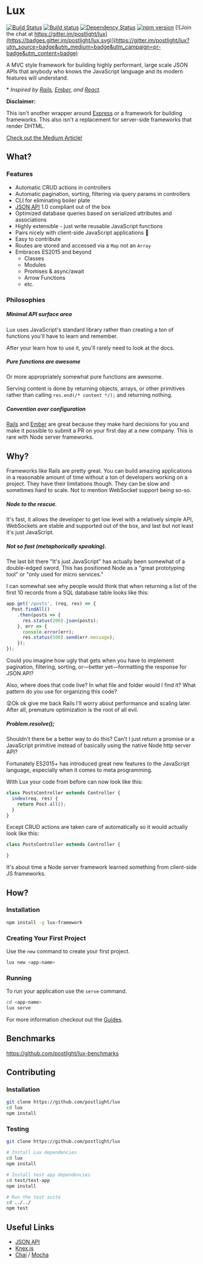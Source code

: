 # Lux

[![Build Status](https://travis-ci.org/postlight/lux.svg?branch=master)](https://travis-ci.org/postlight/lux) [![Build status](https://ci.appveyor.com/api/projects/status/xxwunscfe3rsxdmr/branch/master?svg=true)](https://ci.appveyor.com/project/zacharygolba/lux/branch/master)
 [![Dependency Status](https://david-dm.org/postlight/lux.svg)](https://david-dm.org/postlight/lux) [![npm version](https://badge.fury.io/js/lux-framework.svg)](https://badge.fury.io/js/lux-framework) [![Join the chat at https://gitter.im/postlight/lux](https://badges.gitter.im/postlight/lux.svg)](https://gitter.im/postlight/lux?utm_source=badge&utm_medium=badge&utm_campaign=pr-badge&utm_content=badge)

A MVC style framework for building highly performant, large scale JSON APIs that anybody who knows the JavaScript language and its modern features will understand.

\* _Inspired by [Rails](https://github.com/rails/rails/), [Ember](http://emberjs.com/), and [React](https://facebook.github.io/react/)._

**Disclaimer:**

This isn't another wrapper around [Express](http://expressjs.com/) or a framework for building frameworks. This also isn't a replacement for server-side frameworks that render DHTML.

[Check out the Medium Article!](https://trackchanges.postlight.com/not-another-node-js-framework-33103ebeedf8)

## What?

### Features

* Automatic CRUD actions in controllers
* Automatic pagination, sorting, filtering via query params in controllers
* CLI for eliminating boiler plate
* [JSON API](http://jsonapi.org/) 1.0 compliant out of the box
* Optimized database queries based on serialized attributes and associations
* Highly extensible - just write reusable JavaScript functions
* Pairs nicely with client-side JavaScript applications 🍷
* Easy to contribute
* Routes are stored and accessed via a `Map` not an `Array`
* Embraces ES2015 and beyond
  * Classes
  * Modules
  * Promises & async/await
  * Arrow Functions
  * etc.


### Philosophies

##### Minimal API surface area

Lux uses JavaScript's standard library rather than creating a ton of functions you'll have to learn and remember.

After your learn how to use it, you'll rarely need to look at the docs.

##### Pure functions are awesome

Or more appropriately somewhat pure functions are awesome.

Serving content is done by returning objects, arrays, or other primitives rather than calling `res.end(/* content */);` and returning nothing.

##### Convention over configuration

[Rails](http://rubyonrails.org/) and [Ember](http://emberjs.com/) are great because they make hard decisions for you and make it possible to submit a PR on your first day at a new company. This is rare with Node server frameworks.


## Why?

Frameworks like Rails are pretty great. You can build amazing applications in a reasonable amount of time without a ton of developers working on a project. They have their limitations though. They can be slow and sometimes hard to scale. Not to mention WebSocket support being so-so.

##### Node to the rescue.

It's fast, it allows the developer to get low level with a relatively simple API, WebSockets are stable and supported out of the box, and last but not least it's just JavaScript.

##### Not so fast (metaphorically speaking).

The last bit there "It's just JavaScript" has actually been somewhat of a double-edged sword. This has positioned Node as a "great prototyping tool" or "only used for micro services."

I can somewhat see why people would think that when returning a list of the first 10 records from a SQL database table looks like this:

```javascript
app.get('/posts', (req, res) => {
  Post.findAll()
    .then(posts => {
      res.status(200).json(posts);
    }, err => {
      console.error(err);
      res.status(500).send(err.message);
    });
});
```

Could you imagine how ugly that gets when you have to implement pagination, filtering, sorting, or—better yet—formatting the response for JSON API?

Also, where does that code live? In what file and folder would I find it? What pattern do you use for organizing this code?

😲Ok ok give me back Rails I'll worry about performance and scaling later. After all, premature optimization is the root of all evil.

##### Problem.resolve();

Shouldn't there be a better way to do this? Can't I just return a promise or a JavaScript primitive instead of basically using the native Node http server API?

Fortunately ES2015+ has introduced great new features to the JavaScript language, especially when it comes to meta programming.

With Lux your code from before can now look like this:

```javascript
class PostsController extends Controller {
  index(req, res) {
    return Post.all();
  }
}
```

Except CRUD actions are taken care of automatically so it would actually look like this:

```javascript
class PostsController extends Controller {

}
```

It's about time a Node server framework learned something from client-side JS frameworks.


## How?

### Installation

```bash
npm install -g lux-framework
```

### Creating Your First Project

Use the `new` command to create your first project.

```bash
lux new <app-name>
```

### Running

To run your application use the `serve` command.

```bash
cd <app-name>
lux serve
```

For more information checkout out the [Guides](https://github.com/postlight/node-framework/wiki).


## Benchmarks

https://github.com/postlight/lux-benchmarks


## Contributing

### Installation

```bash
git clone https://github.com/postlight/lux
cd lux
npm install
```

### Testing

```bash
git clone https://github.com/postlight/lux

# Install Lux dependencies
cd lux
npm install

# Install test app dependencies
cd test/test-app
npm install

# Run the test suite
cd ../../
npm test
```

## Useful Links

* [JSON API](http://jsonapi.org/)
* [Knex.js](http://knexjs.org/)
* [Chai](http://chaijs.com/) / [Mocha](http://mochajs.org/)
